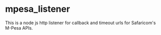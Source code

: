 # mpesa_listener
This is a node js http listener for callback and timeout urls for Safaricom's M-Pesa APIs.
